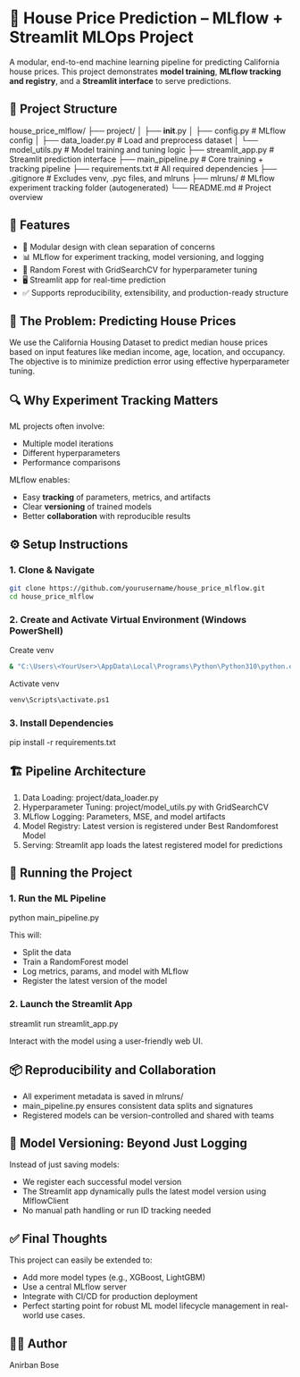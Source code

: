 # 🏡 House Price Prediction – MLflow + Streamlit MLOps Project

A modular, end-to-end machine learning pipeline for predicting California house prices. This project demonstrates **model training**, **MLflow tracking and registry**, and a **Streamlit interface** to serve predictions.


## 📁 Project Structure
house_price_mlflow/
├── project/
│   ├── __init__.py
│   ├── config.py         # MLflow config
│   ├── data_loader.py    # Load and preprocess dataset
│   └── model_utils.py    # Model training and tuning logic
├── streamlit_app.py      # Streamlit prediction interface
├── main_pipeline.py      # Core training + tracking pipeline
├── requirements.txt      # All required dependencies
├── .gitignore            # Excludes venv, .pyc files, and mlruns
├── mlruns/               # MLflow experiment tracking folder (autogenerated)
└── README.md             # Project overview

## 📌 Features

- 🔁 Modular design with clean separation of concerns
- 📊 MLflow for experiment tracking, model versioning, and logging
- 🎯 Random Forest with GridSearchCV for hyperparameter tuning
- 🖥️ Streamlit app for real-time prediction
- ✅ Supports reproducibility, extensibility, and production-ready structure


## 🧠 The Problem: Predicting House Prices

We use the California Housing Dataset to predict median house prices based on input features like median income, age, location, and occupancy. The objective is to minimize prediction error using effective hyperparameter tuning.


## 🔍 Why Experiment Tracking Matters

ML projects often involve:
- Multiple model iterations
- Different hyperparameters
- Performance comparisons

MLflow enables:
- Easy **tracking** of parameters, metrics, and artifacts
- Clear **versioning** of trained models
- Better **collaboration** with reproducible results


## ⚙️ Setup Instructions

### 1. Clone & Navigate
```bash
git clone https://github.com/yourusername/house_price_mlflow.git
cd house_price_mlflow
```

### 2. Create and Activate Virtual Environment (Windows PowerShell)
Create venv
```bash
& "C:\Users\<YourUser>\AppData\Local\Programs\Python\Python310\python.exe" -m venv venv
```

Activate venv
```bash
venv\Scripts\activate.ps1
```

### 3. Install Dependencies
pip install -r requirements.txt

## 🏗️ Pipeline Architecture
1. Data Loading: project/data_loader.py
2. Hyperparameter Tuning: project/model_utils.py with GridSearchCV
3. MLflow Logging: Parameters, MSE, and model artifacts
4. Model Registry: Latest version is registered under Best Randomforest Model
5. Serving: Streamlit app loads the latest registered model for predictions

## 🚀 Running the Project
### 1. Run the ML Pipeline
python main_pipeline.py

This will:
- Split the data
- Train a RandomForest model
- Log metrics, params, and model with MLflow
- Register the latest version of the model

### 2. Launch the Streamlit App
streamlit run streamlit_app.py

Interact with the model using a user-friendly web UI.


## 📦 Reproducibility and Collaboration
- All experiment metadata is saved in mlruns/
- main_pipeline.py ensures consistent data splits and signatures
- Registered models can be version-controlled and shared with teams

## 🧬 Model Versioning: Beyond Just Logging
Instead of just saving models:
- We register each successful model version
- The Streamlit app dynamically pulls the latest model version using MlflowClient
- No manual path handling or run ID tracking needed

## ✅ Final Thoughts
This project can easily be extended to:
- Add more model types (e.g., XGBoost, LightGBM)
- Use a central MLflow server
- Integrate with CI/CD for production deployment
- Perfect starting point for robust ML model lifecycle management in real-world use cases.

## 👨‍💻 Author
Anirban Bose